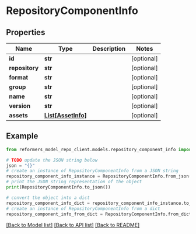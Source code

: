 # RepositoryComponentInfo


## Properties

Name | Type | Description | Notes
------------ | ------------- | ------------- | -------------
**id** | **str** |  | [optional] 
**repository** | **str** |  | [optional] 
**format** | **str** |  | [optional] 
**group** | **str** |  | [optional] 
**name** | **str** |  | [optional] 
**version** | **str** |  | [optional] 
**assets** | [**List[AssetInfo]**](AssetInfo.md) |  | [optional] 

## Example

```python
from reformers_model_repo_client.models.repository_component_info import RepositoryComponentInfo

# TODO update the JSON string below
json = "{}"
# create an instance of RepositoryComponentInfo from a JSON string
repository_component_info_instance = RepositoryComponentInfo.from_json(json)
# print the JSON string representation of the object
print(RepositoryComponentInfo.to_json())

# convert the object into a dict
repository_component_info_dict = repository_component_info_instance.to_dict()
# create an instance of RepositoryComponentInfo from a dict
repository_component_info_from_dict = RepositoryComponentInfo.from_dict(repository_component_info_dict)
```
[[Back to Model list]](../README.md#documentation-for-models) [[Back to API list]](../README.md#documentation-for-api-endpoints) [[Back to README]](../README.md)


